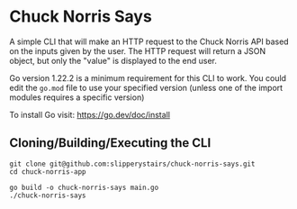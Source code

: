 # Chuck Norris Says
A simple CLI that will make an HTTP request to the Chuck Norris API based on the inputs given by the user. The HTTP request will return a JSON object, but only the "value" is displayed to the end user.

Go version 1.22.2 is a minimum requirement for this CLI to work. You could edit the `go.mod` file to use your specified version (unless one of the import modules requires a specific version)

To install Go visit: https://go.dev/doc/install

## Cloning/Building/Executing the CLI
```
git clone git@github.com:slipperystairs/chuck-norris-says.git
cd chuck-norris-app

go build -o chuck-norris-says main.go
./chuck-norris-says
```
